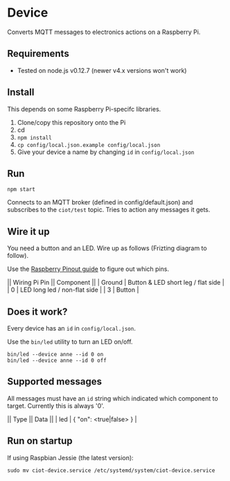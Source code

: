 Device
==

Converts MQTT messages to electronics actions on a Raspberry Pi.

## Requirements

- Tested on node.js v0.12.7 (newer v4.x versions won't work)

## Install

This depends on some Raspberry Pi-specifc libraries.

1. Clone/copy this repository onto the Pi
2. cd <repo-dir>
3. `npm install`
4. `cp config/local.json.example config/local.json`
5. Give your device a name by changing `id` in `config/local.json`

## Run

    npm start

Connects to an MQTT broker (defined in config/default.json) and subscribes to the `ciot/test` topic. Tries to action any messages it gets.

## Wire it up

You need a button and an LED. Wire up as follows (Frizting diagram to follow).

Use the [Raspberry Pinout guide](http://pi.gadgetoid.com/pinout/wiringpi) to figure out which pins.

|| Wiring Pi Pin || Component    ||
|  Ground         | Button & LED short leg / flat side  |
|  0              | LED long led / non-flat side |
|  3              | Button        |

## Does it work?

Every device has an `id` in `config/local.json`.

Use the `bin/led` utility to turn an LED on/off.

    bin/led --device anne --id 0 on
    bin/led --device anne --id 0 off

## Supported messages

All messages must have an `id` string which indicated which component to target. Currently this is always '0'.

|| Type || Data                    ||
|  led  |  { "on": <true|false> }   |

## Run on startup

If using Raspbian Jessie (the latest version):

    sudo mv ciot-device.service /etc/systemd/system/ciot-device.service
